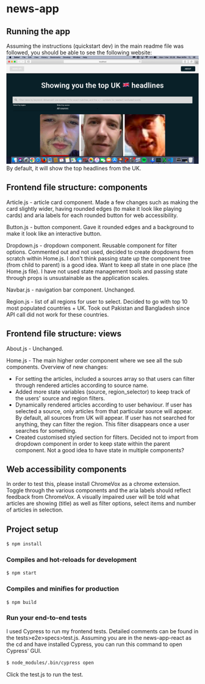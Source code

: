 # news-app

## Running the app
Assuming the instructions (quickstart dev) in the main readme file was followed, you should be able to see the following website:
![homepage](homepage.png)
By default, it will show the top headlines from the UK.

## Frontend file structure: components
Article.js - article card component. Made a few changes such as making the card slightly wider, having rounded edges (to make it look like playing cards) and aria labels for each rounded button for web accessibility.

Button.js - button component. Gave it rounded edges and a background to make it look like an interactive button. 

Dropdown.js - dropdown component. Reusable component for filter options. Commented out and not used, decided to create dropdowns from scratch within Home.js. I don't think passing state up the component tree (from child to parent) is a good idea. Want to keep all state in one place (the Home.js file). I have not used state management tools and passing state through props is unsustainable as the application scales.

Navbar.js - navigation bar component. Unchanged.

Region.js - list of all regions for user to select. Decided to go with top 10 most populated countries + UK. Took out Pakistan and Bangladesh since API call did not work for these countries.

## Frontend file structure: views
About.js - Unchanged.

Home.js - The main higher order component where we see all the sub components. Overview of new changes:

- For setting the articles, included a sources array so that users can filter through rendered articles according to source name.
- Added more state variables (source, region_selector) to keep track of the users' source and region filters.
- Dynamically rendered articles according to user behaviour. If user has selected a source, only articles from that particular source will appear. By default, all sources from UK will appear. If user has not searched for anything, they can filter the region. This filter disappears once a user searches for something.
- Created customised styled section for filters. Decided not to import from dropdown component in order to keep state within the parent component. Not a good idea to have state in multiple components?

## Web accessibility components
In order to test this, please install ChromeVox as a chrome extension. Toggle through the various components and the aria labels should reflect feedback from ChromeVox. A visually impaired user will be told what articles are showing (title) as well as filter options, select items and number of articles in selection. 

## Project setup
```sh
$ npm install
```

### Compiles and hot-reloads for development
```sh
$ npm start
```

### Compiles and minifies for production
```sh
$ npm build
```

### Run your end-to-end tests
I used Cypress to run my frontend tests. Detailed comments can be found in the tests>e2e>specs>test.js. Assuming you are in the news-app-react as the cd and have installed Cypress, you can run this command to open Cypress' GUI.
```sh
$ node_modules/.bin/cypress open
```
Click the test.js to run the test.
